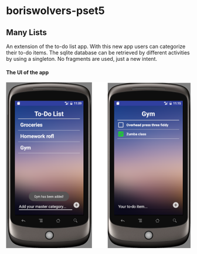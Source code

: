 # boriswolvers-pset5
## Many Lists
An extension of the to-do list app. With this new app users can categorize their to-do items. The sqlite database can be retrieved by different activities by using a singleton. No fragments are used, just a new intent.

#### The UI of the app
![alt text](https://github.com/boriswolvers/Many-Lists/blob/master/doc/manylistUI.png "UI of manylists")
